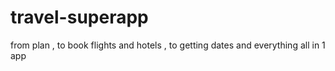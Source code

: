 # travel-superapp

from plan , to book flights and hotels , to getting dates and everything all in 1 app
